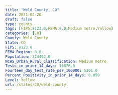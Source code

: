 ```yaml
---
title: "Weld County, CO"
date: 2021-02-20
draft: false
type: county
tags: [FIPS:8123.0,FEMA:8.0,Medium metro,Yellow]
categories: [CO]
County: Weld County
State: CO
FIPS: 8123.0
FEMA_Region: 8.0
Population: 324492.0
NCHS_Urban_Rural_Classification: Medium metro
Tests_in_prior_14_days: 16876.0
Fourteen_day_test_rate_per_100000: 5201.0
Percent_Positivity_in_prior_14_days: 0.059
Level: Yellow
url: /states/CO/weld-county
---
```



